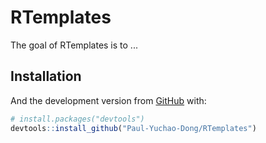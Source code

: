 
# RTemplates

<!-- badges: start -->
<!-- badges: end -->

The goal of RTemplates is to ...

## Installation

And the development version from [GitHub](https://github.com/) with:

``` r
# install.packages("devtools")
devtools::install_github("Paul-Yuchao-Dong/RTemplates")
```




